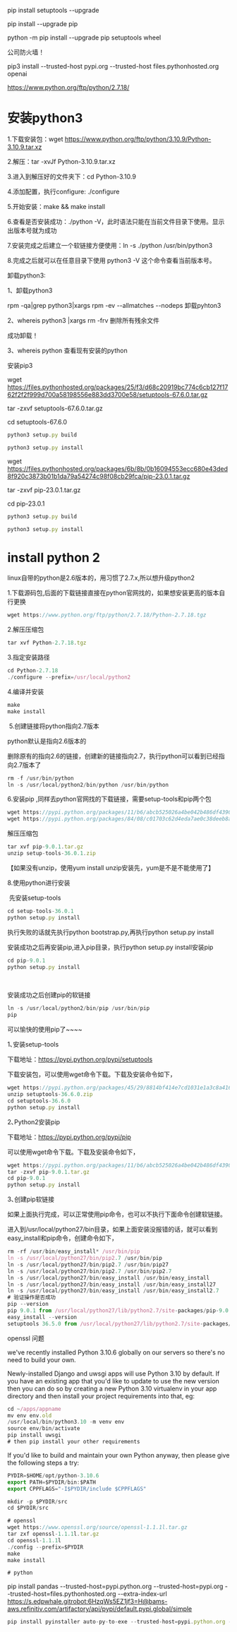 pip install setuptools --upgrade



pip install --upgrade pip



python -m pip install --upgrade pip setuptools wheel



公司防火墙！

pip3 install --trusted-host pypi.org --trusted-host files.pythonhosted.org openai 



https://www.python.org/ftp/python/2.7.18/



# 安装python3



1.下载安装包：wget https://www.python.org/ftp/python/3.10.9/Python-3.10.9.tar.xz



2.解压：tar -xvJf  Python-3.10.9.tar.xz



3.进入到解压好的文件夹下：cd Python-3.10.9



4.添加配置，执行configure: ./configure



5.开始安装：make && make install



6.查看是否安装成功：./python -V，此时语法只能在当前文件目录下使用。显示出版本号就为成功



7.安装完成之后建立一个软链接方便使用：ln -s ./python /usr/bin/python3



8.完成之后就可以在任意目录下使用 python3 -V 这个命令查看当前版本号。



卸载python3:



1、卸载python3

rpm -qa|grep python3|xargs rpm -ev --allmatches --nodeps 卸载pyhton3





2、whereis python3 |xargs rm -frv 删除所有残余文件

成功卸载！





3、whereis python 查看现有安装的python




安装pip3

wget https://files.pythonhosted.org/packages/25/f3/d68c20919bc774c6cb127f1762f2f2f999d700a58198556e883dd3700e58/setuptools-67.6.0.tar.gz

tar -zxvf setuptools-67.6.0.tar.gz

cd setuptools-67.6.0

```javascript
python3 setup.py build

python3 setup.py install
```

wget https://files.pythonhosted.org/packages/6b/8b/0b16094553ecc680e43ded8f920c3873b01b1da79a54274c98f08cb29fca/pip-23.0.1.tar.gz

tar -zxvf pip-23.0.1.tar.gz

cd  pip-23.0.1

```javascript
python3 setup.py build

python3 setup.py install
```

# install python 2



linux自带的python是2.6版本的，用习惯了2.7.x,所以想升级python2

1.下载源码包,后面的下载链接直接在python官网找的，如果想安装更高的版本自行更换

```javascript
wget https://www.python.org/ftp/python/2.7.18/Python-2.7.18.tgz
```

2.解压压缩包

```javascript
tar xvf Python-2.7.18.tgz
```

3.指定安装路径

```javascript
cd Python-2.7.18
./configure --prefix=/usr/local/python2
```

4.编译并安装

```javascript
make
make install
```



 5.创建链接将python指向2.7版本

python默认是指向2.6版本的



删除原有的指向2.6的链接，创建新的链接指向2.7，执行python可以看到已经指向2.7版本了

```javascript
rm -f /usr/bin/python
ln -s /usr/local/python2/bin/python /usr/bin/python
```



6.安装pip ,同样去python官网找的下载链接，需要setup-tools和pip两个包

```javascript
wget https://pypi.python.org/packages/11/b6/abcb525026a4be042b486df43905d6893fb04f05aac21c32c638e939e447/pip-9.0.1.tar.gz#md5=35f01da33009719497f01a4ba69d63c9
wget https://pypi.python.org/packages/84/08/c01703c62d4eda7ae0c38deeb8adb864d0c90367a4c3e4299b917ac88a39/setup-tools-36.0.1.zip#md5=57fed189bd50ffc95bbc3ca38670834b
```

解压压缩包

```javascript
tar xvf pip-9.0.1.tar.gz
unzip setup-tools-36.0.1.zip 
```

【如果没有unzip，使用yum install unzip安装先，yum是不是不能使用了】



8.使用python进行安装

 先安装setup-tools

```javascript
cd setup-tools-36.0.1
python setup.py install
```



执行失败的话就先执行python bootstrap.py,再执行python setup.py install

安装成功之后再安装pip,进入pip目录，执行python setup.py install安装pip

```javascript
cd pip-9.0.1
python setup.py install
```

 

安装成功之后创建pip的软链接

```javascript
ln -s /usr/local/python2/bin/pip /usr/bin/pip
pip
```

可以愉快的使用pip了~~~~



1､安装setup-tools

下载地址：https://pypi.python.org/pypi/setuptools

下载安装包，可以使用wget命令下载。下载及安装命令如下，

```javascript
wget https://pypi.python.org/packages/45/29/8814bf414e7cd1031e1a3c8a4169218376e284ea2553cc0822a6ea1c2d78/setuptools-36.6.0.zip#md5=74663b15117d9a2cc5295d76011e6fd1
unzip setuptools-36.6.0.zip 
cd setuptools-36.6.0
python setup.py install
```

2､Python2安装pip

下载地址：https://pypi.python.org/pypi/pip

可以使用wget命令下载。下载及安装命令如下，

```javascript
wget https://pypi.python.org/packages/11/b6/abcb525026a4be042b486df43905d6893fb04f05aac21c32c638e939e447/pip-9.0.1.tar.gz#md5=35f01da33009719497f01a4ba69d63c9
tar -zxvf pip-9.0.1.tar.gz
cd pip-9.0.1
python setup.py install
```

3､创建pip软链接

如果上面执行完成，可以正常使用pip命令，也可以不执行下面命令创建软链接。

进入到/usr/local/python27/bin目录，如果上面安装没报错的话，就可以看到easy_install和pip命令，创建命令如下，

```javascript
rm -rf /usr/bin/easy_install* /usr/bin/pip
ln -s /usr/local/python27/bin/pip2.7 /usr/bin/pip
ln -s /usr/local/python27/bin/pip2.7 /usr/bin/pip27
ln -s /usr/local/python27/bin/pip2.7 /usr/bin/pip2.7
ln -s /usr/local/python27/bin/easy_install /usr/bin/easy_install
ln -s /usr/local/python27/bin/easy_install /usr/bin/easy_install27
ln -s /usr/local/python27/bin/easy_install /usr/bin/easy_install2.7
# 验证操作是否成功
pip --version
pip 9.0.1 from /usr/local/python27/lib/python2.7/site-packages/pip-9.0.1-py2.7.egg (python 2.7)
easy_install --version
setuptools 36.5.0 from /usr/local/python27/lib/python2.7/site-packages/setuptools-36.5.0-py2.7.egg (Python 2.7)
```

openssl 问题

we've recently installed Python 3.10.6 globally on our servers so there's no need to build your own.

Newly-installed Django and uwsgi apps will use Python 3.10 by default. If you have an existing app that you'd like to update to use the new version then you can do so by creating a new Python 3.10 virtualenv in your app directory and then install your project requirements into that, eg:

```javascript
cd ~/apps/appname
mv env env.old
/usr/local/bin/python3.10 -m venv env
source env/bin/activate
pip install uwsgi
# then pip install your other requirements
```

If you'd like to build and maintain your own Python anyway, then please give the following steps a try:

```javascript
PYDIR=$HOME/opt/python-3.10.6
export PATH=$PYDIR/bin:$PATH
export CPPFLAGS="-I$PYDIR/include $CPPFLAGS"

mkdir -p $PYDIR/src
cd $PYDIR/src

# openssl
wget https://www.openssl.org/source/openssl-1.1.1l.tar.gz
tar zxf openssl-1.1.1l.tar.gz
cd openssl-1.1.1l
./config --prefix=$PYDIR
make
make install

# python
```

pip install pandas --trusted-host=pypi.python.org --trusted-host=pypi.org --trusted-host=files.pythonhosted.org --extra-index-url https://s.edpwhale.gitrobot:6HzqWs5EZ1jf3=H@bams-aws.refinitiv.com/artifactory/api/pypi/default.pypi.global/simple





```javascript
pip install pyinstaller auto-py-to-exe --trusted-host=pypi.python.org --trusted-host=pypi.org --trusted-host=files.pythonhosted.org --extra-index-url https://s.edpwhale.gitrobot:6HzqWs5EZ1jf3=H@bams-aws.refinitiv.com/artifactory/api/pypi/default.pypi.global/simple
```

